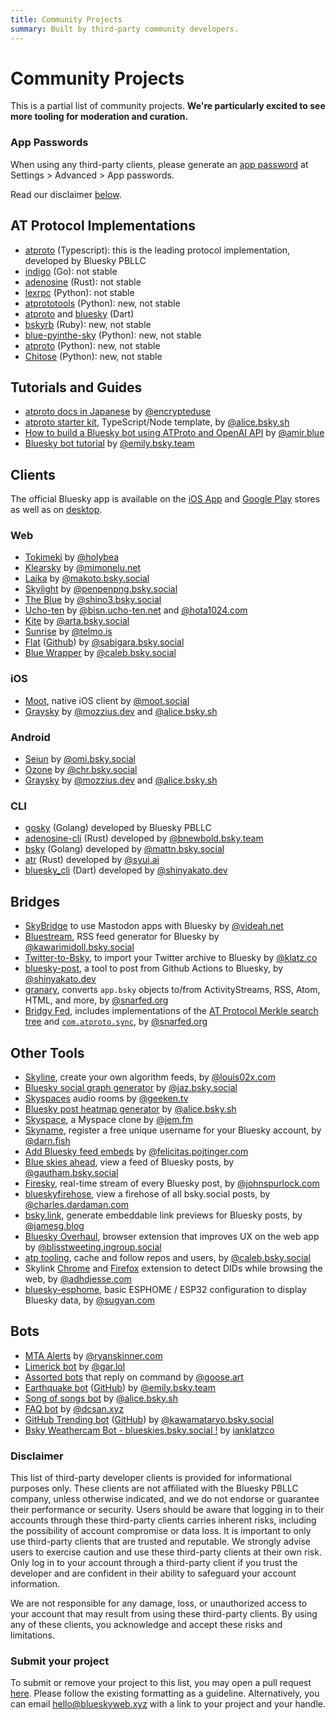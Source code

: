 ```yaml
---
title: Community Projects
summary: Built by third-party community developers.
---
```


# Community Projects

This is a partial list of community projects. **We're particularly excited to see more tooling for moderation and curation.**

### App Passwords

When using any third-party clients, please generate an [app password](/specs/atp#app-passwords) at Settings > Advanced > App passwords.

Read our disclaimer [below](/community/projects#disclaimer).

## AT Protocol Implementations

- [atproto](https://github.com/bluesky-social/atproto) (Typescript): this is the leading protocol implementation, developed by Bluesky PBLLC
- [indigo](https://github.com/bluesky-social/indigo) (Go): not stable
- [adenosine](https://gitlab.com/bnewbold/adenosine) (Rust): not stable
- [lexrpc](https://github.com/snarfed/lexrpc) (Python): not stable
- [atprototools](https://github.com/ianklatzco/atprototools) (Python): new, not stable
- [atproto](https://github.com/myConsciousness/atproto.dart/tree/main/packages/atproto) and [bluesky](https://github.com/myConsciousness/atproto.dart/tree/main/packages/bluesky) (Dart)
- [bskyrb](https://github.com/ShreyanJain9/bskyrb) (Ruby): new, not stable
- [blue-pyinthe-sky](https://github.com/robcerda/blue-pyinthe-sky) (Python): new, not stable
- [atproto](https://github.com/MarshalX/atproto) (Python): new, not stable
- [Chitose](https://github.com/mnogu/chitose) (Python): new, not stable


## Tutorials and Guides

- [atproto docs in Japanese](https://github.com/encrypteduse/atproto-website-docs-jp) by [@encrypteduse](https://github.com/encrypteduse)
- [atproto starter kit](https://github.com/aliceisjustplaying/atproto-starter-kit), TypeScript/Node template, by [@alice.bsky.sh](https://staging.bsky.app/profile/did:plc:by3jhwdqgbtrcc7q4tkkv3cf)
- [How to build a Bluesky bot using ATProto and OpenAI API](https://ashevat.medium.com/how-to-build-a-bluesky-bot-using-atproto-and-openai-api-77a26a154b) by [@amir.blue](https://staging.bsky.app/profile/amir.blue)
- [Bluesky bot tutorial](https://github.com/emilyliu7321/bluesky-emoji-bot/blob/main/TUTORIAL.md) by [@emily.bsky.team](https://staging.bsky.app/profile/emily.bsky.team) 


## Clients

The official Bluesky app is available on the [iOS App](https://apps.apple.com/us/app/bluesky-social/id6444370199) and [Google Play](https://play.google.com/store/apps/details?id=xyz.blueskyweb.app&hl=en_US) stores as well as on [desktop](https://staging.bsky.app/).

### Web
- [Tokimeki](https://tokimekibluesky.vercel.app/) by [@holybea](https://staging.bsky.app/profile/did:plc:hiptcrt4k63szzz4ty3dhwcp)
- [Klearsky](https://klearsky.pages.dev/) by [@mimonelu.net](https://staging.bsky.app/profile/did:plc:ilxxgyz7oz7mysber4omeqrg)
- [Laika](https://laika-bluesky.web.app/) by [@makoto.bsky.social](https://staging.bsky.app/profile/did:plc:tr5cijtwcpl2dqrtmjsmmcow)
- [Skylight](https://penpenpng.github.io/skylight) by [@penpenpng.bsky.social](https://staging.bsky.app/profile/did:plc:ahj2yuo63gaxyhbgn5ai6jt2)
- [The Blue](https://the-blue.shino3.net) by [@shino3.bsky.social](https://staging.bsky.app/profile/did:plc:rpwpuzu2yyiuufm3232d7pm5)
- [Ucho-ten](https://ucho-ten.net) by [@bisn.ucho-ten.net](https://staging.bsky.app/profile/did:plc:txandrhc7afdozk6a2itgltm) and [@hota1024.com](https://staging.bsky.app/profile/did:plc:qhnfzuuv33o7gggw6mmu2ks4)
- [Kite](https://callmearta.github.io/kite) by [@arta.bsky.social](https://staging.bsky.app/profile/arta.bsky.social)
- [Sunrise](https://sunrise.li/auth/login) by [@telmo.is](https://staging.bsky.app/profile/telmo.is)
- [Flat](https://flat-bs.vercel.app/) ([Github](https://github.com/sabigara/flat)) by [@sabigara.bsky.social](https://staging.bsky.app/profile/sabigara.bsky.social)
- [Blue Wrapper](https://blue.amazingca.dev) by [@caleb.bsky.social](https://staging.bsky.app/profile/caleb.bsky.social)

### iOS
- [Moot](https://staging.bsky.app/profile/moot.social), native iOS client by [@moot.social](https://staging.bsky.app/profile/moot.social)
- [Graysky](https://staging.bsky.app/profile/graysky.app) by [@mozzius.dev](https://staging.bsky.app/profile/did:plc:p2cp5gopk7mgjegy6wadk3ep) and [@alice.bsky.sh](https://staging.bsky.app/profile/did:plc:by3jhwdqgbtrcc7q4tkkv3cf)

### Android
- [Seiun](https://github.com/akiomik/seiun) by [@omi.bsky.social](https://staging.bsky.app/profile/omi.bsky.social)
- [Ozone](https://github.com/christiandeange/ozone) by [@chr.bsky.social](https://staging.bsky.app/profile/chr.bsky.social)
- [Graysky](https://staging.bsky.app/profile/graysky.app) by [@mozzius.dev](https://staging.bsky.app/profile/did:plc:p2cp5gopk7mgjegy6wadk3ep) and [@alice.bsky.sh](https://staging.bsky.app/profile/did:plc:by3jhwdqgbtrcc7q4tkkv3cf)


### CLI
- [gosky](https://github.com/bluesky-social/indigo/tree/main/cmd/gosky) (Golang) developed by Bluesky PBLLC
- [adenosine-cli](https://gitlab.com/bnewbold/adenosine/-/blob/main/adenosine-cli/README.md) (Rust) developed by [@bnewbold.bsky.team](https://staging.bsky.app/profile/bnewbold.bsky.team)
- [bsky](https://github.com/mattn/bsky) (Golang) developed by [@mattn.bsky.social](https://staging.bsky.app/profile/mattn.bsky.social)
- [atr](https://github.com/syui/atr) (Rust) developed by [@syui.ai](https://staging.bsky.app/profile/syui.ai)
- [bluesky_cli](https://github.com/myConsciousness/atproto.dart/tree/main/packages/bluesky_cli) (Dart) developed by [@shinyakato.dev](https://staging.bsky.app/profile/shinyakato.dev)

## Bridges
- [SkyBridge](https://github.com/videah/skybridge) to use Mastodon apps with Bluesky by [@videah.net](https://staging.bsky.app/profile/videah.net)
- [Bluestream](https://bluestream.deno.dev/), RSS feed generator for Bluesky by [@kawarimidoll.bsky.social](https://staging.bsky.app/profile/kawarimidoll.bsky.social)
- [Twitter-to-Bsky](https://github.com/ianklatzco/twitter-to-bsky), to import your Twitter archive to Bluesky by [@klatz.co](https://staging.bsky.app/profile/klatz.co)
- [bluesky-post](https://github.com/myConsciousness/atproto.dart/tree/main/packages/bluesky_post), a tool to post from Github Actions to Bluesky, by [@shinyakato.dev](https://staging.bsky.app/profile/shinyakato.dev)
- [granary](https://granary.io/), converts `app.bsky` objects to/from ActivityStreams, RSS, Atom, HTML, and more, by [@snarfed.org](https://staging.bsky.app/profile/snarfed.org)
- [Bridgy Fed](https://fed.brid.gy/), includes implementations of the [AT Protocol Merkle search tree](https://github.com/snarfed/bridgy-fed/blob/main/atproto_mst.py) and [`com.atproto.sync`](https://github.com/snarfed/bridgy-fed/blob/main/atproto.py), by [@snarfed.org](https://staging.bsky.app/profile/snarfed.org)

## Other Tools

- [Skyline](https://skyline.gay/), create your own algorithm feeds, by [@louis02x.com](https://staging.bsky.app/profile/louis02x.com)
- [Bluesky social graph generator](https://bsky.jazco.dev/) by [@jaz.bsky.social](https://staging.bsky.app/profile/jaz.bsky.social)
- [Skyspaces](https://www.skyspaces.net/) audio rooms by [@geeken.tv](https://staging.bsky.app/profile/geeken.tv)
- [Bluesky post heatmap generator](https://bluesky-heatmap.fly.dev/) by [@alice.bsky.sh](https://staging.bsky.app/profile/did:plc:by3jhwdqgbtrcc7q4tkkv3cf)
- [Skyspace](https://staging.bsky.app/profile/did:plc:dxu2v6dt7ppqdnyjf3p53ram), a Myspace clone by [@jem.fm](https://staging.bsky.app/profile/jem.fm)
- [Skyname](https://skyna.me/), register a free unique username for your Bluesky account, by [@darn.fish](https://staging.bsky.app/profile/darn.fish)
- [Add Bluesky feed embeds](https://staging.bsky.app/profile/felicitas.pojtinger.com/post/3juerzwcl4424) by [@felicitas.pojtinger.com](https://staging.bsky.app/profile/felicitas.pojtinger.com)
- [Blue skies ahead](https://blue-skies-ahead.glitch.me/), view a feed of Bluesky posts, by [@gautham.bsky.social](https://staging.bsky.app/profile/gautham.bsky.social)
- [Firesky](https://firesky.tv), real-time stream of every Bluesky post, by [@johnspurlock.com](https://staging.bsky.app/profile/johnspurlock.com)
- [blueskyfirehose](https://github.com/CharlesDardaman/blueskyfirehose), view a firehose of all bsky.social posts, by [@charles.dardaman.com](https://staging.bsky.app/profile/charles.dardaman.com)
- [bsky.link](https://bsky.link/), generate embeddable link previews for Bluesky posts, by [@jamesg.blog](https://staging.bsky.app/profile/jamesg.blog)
- [Bluesky Overhaul](https://github.com/xenohunter/bluesky-overhaul), browser extension that improves UX on the web app by [@blisstweeting.ingroup.social](https://staging.bsky.app/profile/blisstweeting.ingroup.social)
- [atp tooling](https://blue.amazingca.dev/tools), cache and follow repos and users, by [@caleb.bsky.social](https://staging.bsky.app/profile/caleb.bsky.social)
- Skylink [Chrome](https://skylinkchrome.com) and [Firefox](https://skylinkff.com/) extension to detect DIDs while browsing the web, by [@adhdjesse.com](https://staging.bsky.app/profile/adhdjesse.com)
- [bluesky-esphome](https://github.com/softplus/bluesky_esphome), basic ESPHOME / ESP32 configuration to display Bluesky data, by [@sugyan.com](https://staging.bsky.app/profile/sugyan.com)

## Bots

- [MTA Alerts](https://staging.bsky.app/profile/mtaalerts.bsky.social) by [@ryanskinner.com](https://staging.bsky.app/profile/ryanskinner.com)
- [Limerick bot](https://staging.bsky.app/profile/limerick.bot.gar.lol) by [@gar.lol](https://staging.bsky.app/profile/did:plc:4r2qco7eb644cpyga5r6vdib)
- [Assorted bots](https://github.com/QuietImCoding/bskybots) that reply on command by [@goose.art](https://staging.bsky.app/profile/goose.art)
- [Earthquake bot](https://staging.bsky.app/profile/earthquake.bsky.social) ([GitHub](https://github.com/emilyliu7321/bsky-earthquake-bot)) by [@emily.bsky.team](https://staging.bsky.app/profile/emily.bsky.team)
- [Song of songs bot](https://staging.bsky.app/profile/songofsongsbot.bsky.social) by [@alice.bsky.sh](https://staging.bsky.app/profile/did:plc:by3jhwdqgbtrcc7q4tkkv3cf)
- [FAQ bot](https://github.com/dcsan/bsky-faq-bot) by [@dcsan.xyz](https://staging.bsky.app/profile/dcsan.xyz)
- [GitHub Trending bot](https://staging.bsky.app/profile/github-trending.bsky.social) ([GitHub](https://github.com/kawamataryo/bsky-github-trending-bot)) by [@kawamataryo.bsky.social](https://staging.bsky.app/profile/kawamataryo.bsky.social)
- [Bsky Weathercam Bot - blueskies.bsky.social !](https://staging.bsky.app/profile/blueskies.bsky.social) by [ianklatzco](https://staging.bsky.app/profile/klatz.co)

### Disclaimer

This list of third-party developer clients is provided for informational purposes only. These clients are not affiliated with the Bluesky PBLLC company, unless otherwise indicated, and we do not endorse or guarantee their performance or security. Users should be aware that logging in to their accounts through these third-party clients carries inherent risks, including the possibility of account compromise or data loss. It is important to only use third-party clients that are trusted and reputable. We strongly advise users to exercise caution and use these third-party clients at their own risk. Only log in to your account through a third-party client if you trust the developer and are confident in their ability to safeguard your account information.

We are not responsible for any damage, loss, or unauthorized access to your account that may result from using these third-party clients. By using any of these clients, you acknowledge and accept these risks and limitations.

### Submit your project

To submit or remove your project to this list, you may open a pull request [here](https://github.com/bluesky-social/atproto-website). Please follow the existing formatting as a guideline. Alternatively, you can email hello@blueskyweb.xyz with a link to your project and your handle.
